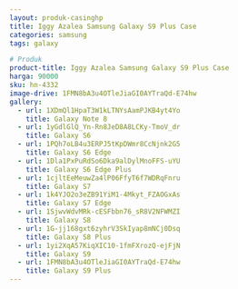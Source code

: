 ```yaml
---
layout: produk-casinghp
title: Iggy Azalea Samsung Galaxy S9 Plus Case
categories: samsung
tags: galaxy

# Produk
product-title: Iggy Azalea Samsung Galaxy S9 Plus Case
harga: 90000
sku: hn-4332
image-drive: 1FMN8bA3u4OTleJiaGI0AYTraQd-E74hw
gallery:
  - url: 1XDmQl1HpaT3W1kLTNYsAamPJKB4yt4Yo
    title: Galaxy Note 8
  - url: 1yGdlGlQ_Yn-Rn8JeD8A8LCKy-TmoV_dr
    title: Galaxy S6
  - url: 1PQh7oLB4u3ERPJ5tKpDWmr8CcNjnk2G5
    title: Galaxy S6 Edge
  - url: 1Dla1PxPuRdSo6Dka9alDylMnoFFS-uYU
    title: Galaxy S6 Edge Plus
  - url: 1cjltEeMeuwZa4lP06FfyT6f7WDRqFnru
    title: Galaxy S7
  - url: 1k4YJO2o3eZB91YiM1-4Mkyt_FZAOGxAs
    title: Galaxy S7 Edge
  - url: 1SjwvWdvMRk-cESFbbn76_sR8V2NFWMZI
    title: Galaxy S8
  - url: 1G-jj168gxt6zyhrV3SkIyap8mNCj0Dsq
    title: Galaxy S8 Plus
  - url: 1yi2XqA57KiqXIC10-1fmFXrozQ-ejFjN
    title: Galaxy S9
  - url: 1FMN8bA3u4OTleJiaGI0AYTraQd-E74hw
    title: Galaxy S9 Plus
---
```

